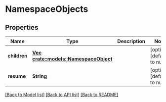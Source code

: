 # NamespaceObjects

## Properties
Name | Type | Description | Notes
------------ | ------------- | ------------- | -------------
**children** | [**Vec <crate::models::NamespaceObject>**](NamespaceObject.md) |  | [optional] [default to null]
**resume** | **String** |  | [optional] [default to null]

[[Back to Model list]](../README.md#documentation-for-models) [[Back to API list]](../README.md#documentation-for-api-endpoints) [[Back to README]](../README.md)


